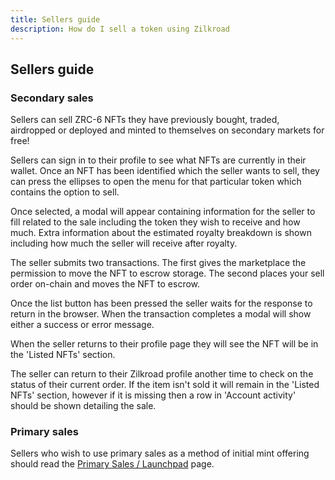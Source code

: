```yaml
---
title: Sellers guide
description: How do I sell a token using Zilkroad
---
```


## Sellers guide

### Secondary sales

Sellers can sell ZRC-6 NFTs they have previously bought, traded, airdropped or deployed and minted to themselves on secondary markets for free!

Sellers can sign in to their profile to see what NFTs are currently in their wallet. Once an NFT has been identified which the seller wants to sell, they can press the ellipses to open the menu for that particular token which contains the option to sell.

Once selected, a modal will appear containing information for the seller to fill related to the sale including the token they wish to receive and how much. Extra information about the estimated royalty breakdown is shown including how much the seller will receive after royalty.

The seller submits two transactions. The first gives the marketplace the permission to move the NFT to escrow storage. The second places your sell order on-chain and moves the NFT to escrow.

Once the list button has been pressed the seller waits for the response to return in the browser. When the transaction completes a modal will show either a success or error message.

When the seller returns to their profile page they will see the NFT will be in the 'Listed NFTs' section.

The seller can return to their Zilkroad profile another time to check on the status of their current order. If the item isn't sold it will remain in the 'Listed NFTs' section, however if it is missing then a row in 'Account activity' should be shown detailing the sale.

### Primary sales

Sellers who wish to use primary sales as a method of initial mint offering should read the [Primary Sales / Launchpad](../[...2]features/[...5]primary-sales-launchpad.md) page.